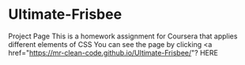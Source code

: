 # Ultimate-Frisbee
Project Page
This is a homework assignment for Coursera that applies different elements of CSS
You can see the page by clicking <a href="https://mr-clean-code.github.io/Ultimate-Frisbee/"? HERE</a>
